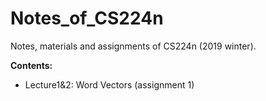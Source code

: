 # Notes_of_CS224n

Notes, materials and assignments of CS224n (2019 winter).

**Contents:**

- Lecture1&2: Word Vectors (assignment 1)
